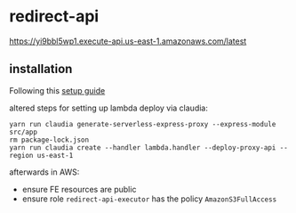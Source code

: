 # redirect-api

https://yi9bbl5wp1.execute-api.us-east-1.amazonaws.com/latest

## installation

Following this [setup guide](https://medium.freecodecamp.org/express-js-and-aws-lambda-a-serverless-love-story-7c77ba0eaa35)

altered steps for setting up lambda deploy via claudia:

```
yarn run claudia generate-serverless-express-proxy --express-module src/app
rm package-lock.json
yarn run claudia create --handler lambda.handler --deploy-proxy-api --region us-east-1
```

afterwards in AWS:

- ensure FE resources are public
- ensure role `redirect-api-executor` has the policy `AmazonS3FullAccess`
